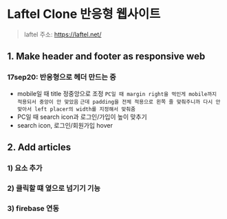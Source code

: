 # Laftel Clone 반응형 웹사이트

> laftel 주소: https://laftel.net/

## 1. Make header and footer as responsive web

### 17sep20: 반응형으로 헤더 만드는 중

- mobile일 때 title 정중앙으로 조정
  `PC일 때 margin right을 먹인게 mobile까지 적용되서 중앙이 안 맞았음`
  `근데 padding을 전체 적용으로 왼쪽 줄 맞춰주니까 다시 안 맞아서 left placer의 width를 지정해서 맞춰줌`
- PC일 때 search icon과 로그인/가입이 높이 맞추기
- search icon, 로그인/회원가입 hover

## 2. Add articles

### 1) 요소 추가

### 2) 클릭할 떄 옆으로 넘기기 기능

### 3) firebase 연동
